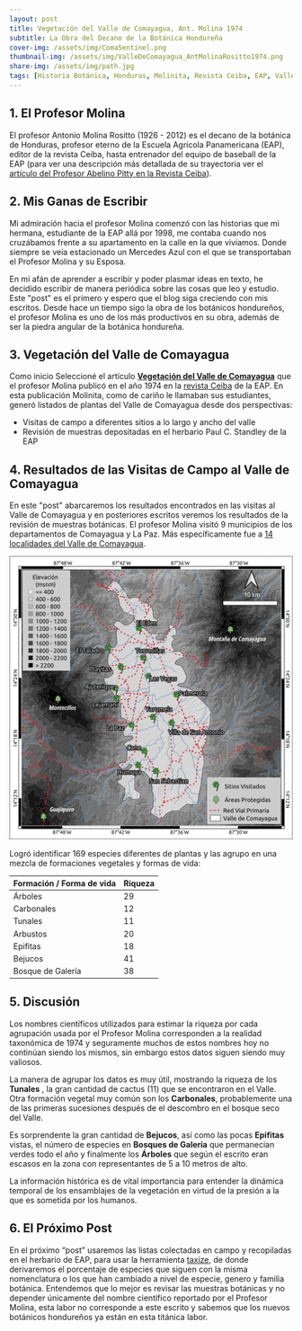 ```yaml
---
layout: post
title: Vegetación del Valle de Comayagua, Ant. Molina 1974
subtitle: La Obra del Decano de la Botánica Hondureña
cover-img: /assets/img/ComaSentinel.png
thumbnail-img: /assets/img/ValleDeComayagua_AntMolinaRositto1974.png
share-img: /assets/img/path.jpg
tags: [Historia Botánica, Honduras, Molinita, Revista Ceiba, EAP, Valle de Comayagua, Ant. Molina]
---
```

 
 
## 1. El Profesor Molina
El profesor Antonio Molina Rositto (1926 - 2012) es el decano de la botánica de Honduras, profesor eterno de la Escuela Agrícola Panamericana (EAP), editor de la revista Ceiba, hasta entrenador del equipo de baseball de la EAP (para ver una descripción más detallada de su trayectoria ver el [artículo del Profesor Abelino Pitty en la Revista Ceiba](https://revistas.zamorano.edu/index.php/CEIBA/article/view/290/283)). 
 
## 2. Mis Ganas de Escribir
Mi admiración hacia el profesor Molina comenzó con las historias que mi hermana, estudiante de la EAP allá por 1998, me contaba cuando nos cruzábamos frente a su  apartamento en la calle en la que vivíamos. Donde siempre se veía estacionado un Mercedes Azul con el que se transportaban el Profesor Molina y su Esposa.

En mi afán de aprender a escribir y poder plasmar ideas en texto, he decidido escribir de manera periódica sobre las cosas que leo y estudio. Este "post" es el primero y espero que el blog siga creciendo con mis escritos. Desde hace un tiempo sigo la obra de los botánicos hondureños, el profesor Molina es uno de los más productivos en su obra, además de ser la piedra angular de la botánica hondureña.

## 3. Vegetación del Valle de Comayagua
Como inicio Seleccioné el artículo [**Vegetación del Valle de Comayagua**](https://revistas.zamorano.edu/index.php/CEIBA/article/view/831) que el profesor Molina publicó en el año 1974 en la [revista Ceiba](https://revistas.zamorano.edu/index.php/CEIBA) de la EAP. En esta publicación Molinita, como de cariño le llamaban sus estudiantes, generó listados de plantas del Valle de Comayagua desde dos perspectivas:

- Visitas de campo a diferentes sitios a lo largo y ancho del valle
- Revisión de muestras depositadas en el herbario Paul C. Standley de la EAP

## 4. Resultados de las Visitas de Campo al Valle de Comayagua
En este "post" abarcaremos los resultados encontrados en las visitas al Valle de Comayagua y en posteriores escritos veremos los resultados de la revisión de muestras botánicas. El profesor Molina visitó 9 municipios de los departamentos de Comayagua y La Paz. Más específicamente fue a [14 localidades del Valle de Comayagua](https://klauswiese.github.io/assets/HTML/ValleComayagua/index.html).

![alt text](/assets/img/ValleDeComayagua_AntMolinaRositto1974.png)

Logró identificar 169 especies diferentes de plantas y las agrupo en una mezcla de formaciones vegetales y formas de vida:

| Formación / Forma de vida | Riqueza     |
|---------------------------|-------------|
| Árboles 		                | 29          |
| Carbonales                | 12          |
| Tunales                   | 11          |
| Arbustos                  | 20          |
| Epifitas                  | 18          |
| Bejucos                   | 41          |
| Bosque de Galería         | 38          |

## 5. Discusión

Los nombres científicos utilizados para estimar la riqueza por cada agrupación usada por el Profesor Molina corresponden a la realidad taxonómica de 1974 y seguramente muchos de estos nombres hoy no continúan siendo los mismos, sin embargo estos datos siguen siendo muy valiosos.

La manera de agrupar los datos es muy útil, mostrando la riqueza de los **Tunales** ,  la gran cantidad de cactus (11) que se encontraron en el Valle. Otra formación vegetal muy común son los **Carbonales**, probablemente una de las primeras sucesiones después de el descombro en el bosque seco del Valle.

Es sorprendente la gran cantidad de **Bejucos**,  así como las pocas **Epifitas** vistas, el número de especies en **Bosques de Galería** que permanecian verdes todo el año y finalmente los **Árboles** que según el escrito eran escasos en la zona con representantes de 5 a 10 metros de alto.

La información histórica es de vital importancia para entender la dinámica temporal de los ensamblajes de la vegetación en virtud de la presión a la que es sometida por los humanos.

## 6. El Próximo Post

En el próximo “post” usaremos las listas colectadas en campo y recopiladas en el herbario de EAP, para usar la herramienta [taxize](https://f1000research.com/articles/2-191), de donde derivaremos el porcentaje de especies que siguen con la misma nomenclatura o los que han cambiado a nivel de especie, genero y familia botánica. Entendemos que lo mejor es revisar las muestras botánicas y no depender únicamente del nombre científico reportado por el Profesor Molina, esta labor no corresponde a este escrito y sabemos que los nuevos botánicos hondureños ya están en esta titánica labor.




